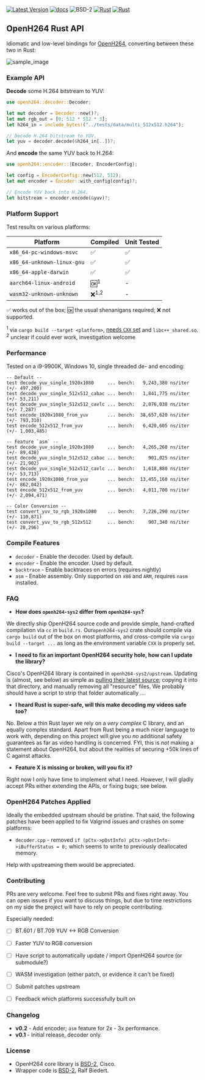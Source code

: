 
[![Latest Version]][crates.io]
[![docs]][docs.rs]
![BSD-2]
[![Rust](https://img.shields.io/badge/rust-1.53%2B-blue.svg?maxAge=3600)](https://github.com/ralfbiedert/openh264-rust)
[![Rust](https://github.com/ralfbiedert/openh264-rust/actions/workflows/rust.yml/badge.svg)](https://github.com/ralfbiedert/openh264-rust/actions/workflows/rust.yml)

## OpenH264 Rust API

Idiomatic and low-level bindings for [OpenH264](https://github.com/cisco/openh264), converting between these two in Rust:

![sample_image](https://media.githubusercontent.com/media/ralfbiedert/openh264-rust/master/gfx/title2.jpg)


### Example API

**Decode** some H.264 bitstream to YUV:
```rust
use openh264::decoder::Decoder;

let mut decoder = Decoder::new()?;
let mut rgb_out = [0; 512 * 512 * 3];
let h264_in = include_bytes!("../tests/data/multi_512x512.h264");

// Decode H.264 bitstream to YUV.
let yuv = decoder.decode(&h264_in[..])?;
```


And **encode** the same YUV back to H.264:
```rust
use openh264::encoder::{Encoder, EncoderConfig};

let config = EncoderConfig::new(512, 512);
let mut encoder = Encoder::with_config(config)?;

// Encode YUV back into H.264.
let bitstream = encoder.encode(&yuv)?;
```

### Platform Support

Test results on various platforms:

| Platform | Compiled | Unit Tested |
| --- | --- | --- |
| `x86_64-pc-windows-msvc` | ✅ | ✅ |
| `x86_64-unknown-linux-gnu` | ✅ | ✅ |
| `x86_64-apple-darwin` | ✅ | ✅ |
| `aarch64-linux-android` | 🆗<sup>1</sup>  | - |
| `wasm32-unknown-unknown` | ❌<sup>1,2</sup> | - |

✅ works out of the box;
🆗 the usual shenanigans required;
❌ not supported.

<sup>1</sup> via `cargo build --target <platform>`, [needs `CXX` set](https://cheats.rs/#cross-compilation) and `libc++_shared.so`. <br/>
<sup>2</sup> unclear if could ever work, investigation welcome


### Performance

Tested on a i9-9900K, Windows 10, single threaded de- and encoding:

```
-- Default --
test decode_yuv_single_1920x1080     ... bench:   9,243,380 ns/iter (+/- 497,200)
test decode_yuv_single_512x512_cabac ... bench:   1,841,775 ns/iter (+/- 53,211)
test decode_yuv_single_512x512_cavlc ... bench:   2,076,030 ns/iter (+/- 7,287)
test encode_1920x1080_from_yuv       ... bench:  38,657,620 ns/iter (+/- 793,310)
test encode_512x512_from_yuv         ... bench:   6,420,605 ns/iter (+/- 1,003,485)

-- Feature `asm` --
test decode_yuv_single_1920x1080     ... bench:   4,265,260 ns/iter (+/- 89,438)
test decode_yuv_single_512x512_cabac ... bench:     901,025 ns/iter (+/- 21,902)
test decode_yuv_single_512x512_cavlc ... bench:   1,618,880 ns/iter (+/- 53,713)
test encode_1920x1080_from_yuv       ... bench:  13,455,160 ns/iter (+/- 862,042)
test encode_512x512_from_yuv         ... bench:   4,011,700 ns/iter (+/- 2,094,471)

-- Color Conversion --
test convert_yuv_to_rgb_1920x1080    ... bench:   7,226,290 ns/iter (+/- 110,871)
test convert_yuv_to_rgb_512x512      ... bench:     907,340 ns/iter (+/- 28,296)
```

### Compile Features

- `decoder` - Enable the decoder. Used by default.
- `encoder` - Enable the encoder. Used by default.
- `backtrace` - Enable backtraces on errors (requires nightly)
- `asm` - Enable assembly. Only supported on `x86` and `ARM`, requires `nasm` installed.

### FAQ

- **How does `openh264-sys2` differ from `openh264-sys`?**

We directly ship OpenH264 source code and provide simple, hand-crafted compilation via `cc` in `build.rs`. Our`openh264-sys2` crate should compile via `cargo build` out of the box on most platforms, and cross-compile via `cargo build --target ...` as
long as the environment variable `CXX` is properly set.


- **I need to fix an important OpenH264 security hole, how can I update the library?**

Cisco's OpenH264 library is contained in `openh264-sys2/upstream`. Updating is (almost, see below) as simple as [pulling their latest source](https://github.com/cisco/openh264),
copying it into that directory, and manually removing all "resource" files. We probably should have a script to strip that folder automatically ...


- **I heard Rust is super-safe, will this make decoding my videos safe too?**

No. Below a thin Rust layer we rely on a _very complex_ C library, and an equally complex standard. Apart from Rust being a
much nicer language to work with, depending on this  project will give you _no_ additional safety guarantees as far as video
handling is concerned. FYI, this is _not_ making a statement about OpenH264, but about the realities of securing +50k lines
of C against attacks.


- **Feature X is missing or broken, will you fix it?**

Right now I only have time to implement what I need. However, I will gladly accept PRs either extending the APIs, or fixing bugs; see below.


### OpenH264 Patches Applied

Ideally the embedded upstream should be pristine. That said, the following
patches have been applied to fix Valgrind issues and crashes on some platforms:

- `decoder.cpp` - removed `if (pCtx->pDstInfo) pCtx->pDstInfo->iBufferStatus = 0;` which seems to write to previously deallocated memory.

Help with upstreaming them would be appreciated.


### Contributing

PRs are very welcome. Feel free to submit PRs and fixes right away. You can open issues if you want to discuss things, but due to time restrictions on my side the project will have to rely on people contributing.

Especially needed:

- [ ] BT.601 / BT.709 YUV <-> RGB Conversion
- [ ] Faster YUV to RGB conversion
- [ ] Have script to automatically update / import OpenH264 source (or submodule?)
- [ ] WASM investigation (either patch, or evidence it can't be fixed)
- [ ] Submit patches upstream
- [ ] Feedback which platforms successfully built on


### Changelog

- **v0.2** - Add encoder; `asm` feature for 2x - 3x performance.
- **v0.1** - Initial release, decoder only.

### License

- OpenH264 core library is [BSD-2](openh264-sys2/upstream/LICENSE), Cisco.
- Wrapper code is [BSD-2](https://opensource.org/licenses/BSD-2-Clause), Ralf Biedert.

[Latest Version]: https://img.shields.io/crates/v/openh264.svg
[crates.io]: https://crates.io/crates/openh264
[BSD-2]: https://img.shields.io/badge/license-BSD2-blue.svg
[docs]: https://docs.rs/openh264/badge.svg
[docs.rs]: https://docs.rs/openh264/
